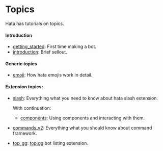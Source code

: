 # Topics

Hata has tutorials on topics.


#### Introduction

- [getting_started](getting_started.md): First time making a bot.
- [introduction](introduction.md): Brief sellout.

#### Generic topics

- [emoji](emoji.md): How hata emojis work in detail.

#### Extension topics:

- [slash](slash.md): Everything what you need to know about hata slash extension.
    
    With continuation:
    - [components](components.md): Using components and interacting with them.

- [commands_v2](commands_v2.md): Everything what you should know about command framework.

- [top_gg](top_gg.md): [top.gg](https://top.gg/) bot listing extension.
